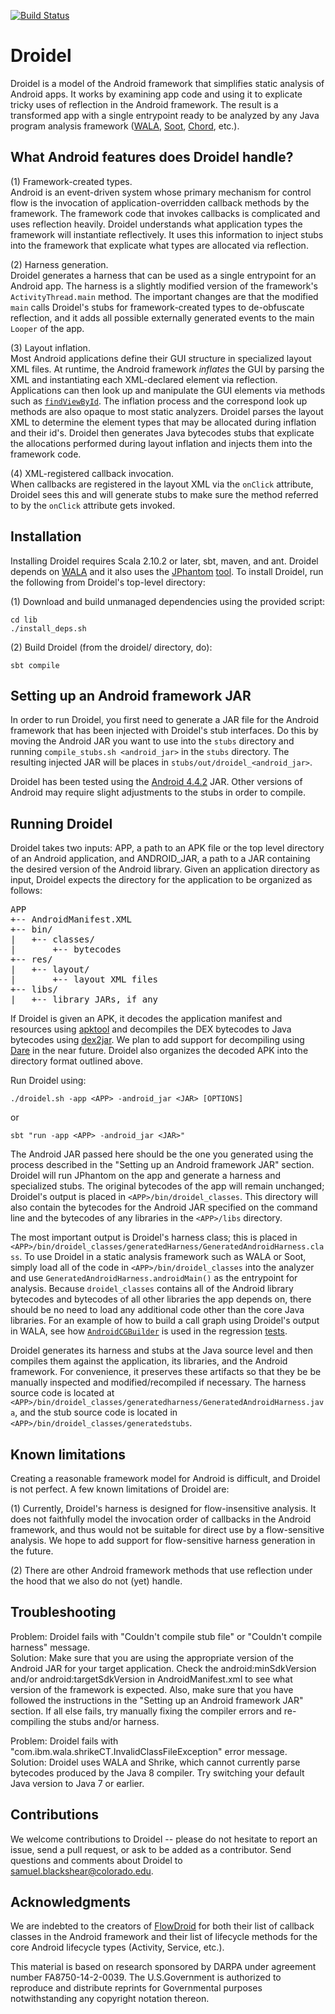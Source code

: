 [![Build Status](https://travis-ci.org/cuplv/droidel.svg?branch=master)](https://travis-ci.org/cuplv/droidel)

Droidel
=======

Droidel is a model of the Android framework that simplifies static analysis of Android apps. It works by examining app code and using it to explicate tricky uses of reflection in the Android framework. The result is a transformed app with a single entrypoint ready to be analyzed by any Java program analysis framework ([WALA](http://wala.sourceforge.net/wiki/index.php/Main_Page), [Soot](http://www.sable.mcgill.ca/soot/), [Chord](http://pag.gatech.edu/chord), etc.).


What Android features does Droidel handle?
------------------------------------------
(1) Framework-created types.  
Android is an event-driven system whose primary mechanism for control flow is the invocation of application-overridden callback methods by the framework. The framework code that invokes callbacks is complicated and uses reflection heavily. Droidel understands what application types the framework will instantiate reflectively. It uses this information to inject stubs into the framework that explicate what types are allocated via reflection. 

(2) Harness generation.  
Droidel generates a harness that can be used as a single entrypoint for an Android app. The harness is a slightly modified version of the framework's `ActivityThread.main` method. The important changes are that the modified `main` calls Droidel's stubs for framework-created types to de-obfuscate reflection, and it adds all possible externally generated events to the main `Looper` of the app.

(3) Layout inflation.  
Most Android applications define their GUI structure in specialized layout XML files. At runtime, the Android framework *inflates* the GUI by parsing the XML and instantiating each XML-declared element via reflection. Applications can then look up and manipulate the GUI elements via methods such as [`findViewById`](http://developer.android.com/reference/android/app/Activity.html#findViewById(int)). The inflation process and the correspond look up methods are also opaque to most static analyzers. Droidel parses the layout XML to determine the element types that may be allocated during inflation and their id's. Droidel then generates Java bytecodes stubs that explicate the allocations performed during layout inflation and injects them into the framework code.

(4) XML-registered callback invocation.  
When callbacks are registered in the layout XML via the `onClick` attribute, Droidel sees this and will generate stubs to make sure the method referred to by the `onClick` attribute gets invoked.


Installation
------------
Installing Droidel requires Scala 2.10.2 or later, sbt, maven, and ant. Droidel depends on [WALA](https://github.com/wala/WALA) and it also uses the [JPhantom](http://cgi.di.uoa.gr/~smaragd/jphantom-oopsla13.pdf) [tool](https://github.com/gbalats/jphantom). To install Droidel, run the following from Droidel's top-level directory:

(1) Download and build unmanaged dependencies using the provided script:
    
    cd lib
    ./install_deps.sh

(2) Build Droidel (from the droidel/ directory, do):

    sbt compile


Setting up an Android framework JAR
-----------------------------------
In order to run Droidel, you first need to generate a JAR file for the Android framework that has been injected with Droidel's stub interfaces. Do this by moving the Android JAR you want to use into the `stubs` directory and running `compile_stubs.sh <android_jar>` in the `stubs` directory. The resulting injected JAR will be places in `stubs/out/droidel_<android_jar>`.

Droidel has been tested using the [Android 4.4.2](http://repository.grepcode.com/java/ext/com/google/android/android/4.4.2_r1/android-4.4.2_r1.jar) JAR. Other versions of Android may require slight adjustments to the stubs in order to compile.


Running Droidel
---------------

Droidel takes two inputs: APP, a path to an APK file or the top level directory of an Android application, and ANDROID_JAR, a path to a JAR containing the desired version of the Android library. Given an application directory as input, Droidel expects the directory for the application to be organized as follows:

<pre>
APP
+-- AndroidManifest.XML
+-- bin/
|   +-- classes/
|       +-- bytecodes
+-- res/
|   +-- layout/
|       +-- layout XML files
+-- libs/
|   +-- library JARs, if any
</pre>


If Droidel is given an APK, it decodes the application manifest and resources using [apktool](http://code.google.com/p/android-apktool/) and decompiles the DEX bytecodes to Java bytecodes using [dex2jar](http://code.google.com/p/dex2jar/). We plan to add support for decompiling using [Dare](http://siis.cse.psu.edu/dare/) in the near future. Droidel also organizes the decoded APK into the directory format outlined above.

Run Droidel using:

	./droidel.sh -app <APP> -android_jar <JAR> [OPTIONS]

or

	sbt "run -app <APP> -android_jar <JAR>"

The Android JAR passed here should be the one you generated using the process described in the "Setting up an Android framework JAR" section. Droidel will run JPhantom on the app and generate a harness and specialized stubs. The original bytecodes of the app will remain unchanged; Droidel's output is placed in `<APP>/bin/droidel_classes`. This directory will also contain the bytecodes for the Android JAR specified on the command line and the bytecodes of any libraries in the `<APP>/libs` directory.

The most important output is Droidel's harness class; this is placed in `<APP>/bin/droidel_classes/generatedHarness/GeneratedAndroidHarness.class`. To use Droidel in a static analysis framework such as WALA or Soot, simply load all of the code in `<APP>/bin/droidel_classes` into the analyzer and use `GeneratedAndroidHarness.androidMain()` as the entrypoint for analysis. Because `droidel_classes` contains all of the Android library bytecodes and bytecodes of all other libraries the app depends on, there should be no need to load any additional code other than the core Java libraries. For an example of how to build a call graph using Droidel's output in WALA, see how [`AndroidCGBuilder`](https://github.com/cuplv/droidel/blob/master/src/main/scala/edu/colorado/droidel/driver/AndroidCGBuilder.scala) is used in the regression [tests](https://github.com/cuplv/droidel/blob/master/src/test/scala/Regression.scala).

Droidel generates its harness and stubs at the Java source level and then compiles them against the application, its libraries, and the Android framework. For convenience, it preserves these artifacts so that they be be manually inspected and modified/recompiled if necessary. The harness source code is located at `<APP>/bin/droidel_classes/generatedharness/GeneratedAndroidHarness.java`, and the stub source code is located in `<APP>/bin/droidel_classes/generatedstubs`.


Known limitations
-----------------
Creating a reasonable framework model for Android is difficult, and Droidel is not perfect. A few known limitations of Droidel are:

(1) Currently, Droidel's harness is designed for flow-insensitive analysis. It does not faithfully model the invocation order of callbacks in the Android framework, and thus would not be suitable for direct use by a flow-sensitive analysis. We hope to add support for flow-sensitive harness generation in the future.

(2) There are other Android framework methods that use reflection under the hood that we also do not (yet) handle.


Troubleshooting
---------------
Problem: Droidel fails with "Couldn't compile stub file" or "Couldn't compile harness" message.  
Solution: Make sure that you are using the appropriate version of the Android JAR for your target application. Check the android:minSdkVersion and/or android:targetSdkVersion in AndroidManifest.xml to see what version of the framework is expected. Also, make sure that you have followed the instructions in the "Setting up an Android framework JAR" section. If all else fails, try manually fixing the compiler errors and re-compiling the stubs and/or harness.

Problem: Droidel fails with "com.ibm.wala.shrikeCT.InvalidClassFileException" error message.  
Solution: Droidel uses WALA and Shrike, which cannot currently parse bytecodes produced by the Java 8 compiler. Try switching your default Java version to Java 7 or earlier.


Contributions
-------------
We welcome contributions to Droidel -- please do not hesitate to report an issue, send a pull request, or ask to be added as a contributor. Send questions and comments about Droidel to samuel.blackshear@colorado.edu.   


Acknowledgments
----------------
We are indebted to the creators of [FlowDroid](http://sseblog.ec-spride.de/tools/flowdroid/) for both their list of callback classes in the Android framework and their list of lifecycle methods for the core Android lifecycle types (Activity, Service, etc.).

This material is based on research sponsored by DARPA under agreement number FA8750-14-2-0039. The U.S.Government is authorized to reproduce and distribute reprints for Governmental purposes notwithstanding any copyright notation thereon.










